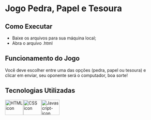 # Jogo Pedra, Papel e Tesoura

## Como Executar
- Baixe os arquivos para sua máquina local;
- Abra o arquivo .html

## Funcionamento do Jogo
Você deve escolher entre uma das opções (pedra, papel ou tesoura) e clicar em enviar, seu oponente será o computador, boa sorte!

## Tecnologias Utilizadas
<img align="center" alt="HTML icon" height="50" width="60" src="https://cdn.jsdelivr.net/gh/devicons/devicon@latest/icons/html5/html5-original-wordmark.svg"><img align="center" alt="CSS icon" height="50" width="60" src="https://cdn.jsdelivr.net/gh/devicons/devicon@latest/icons/css3/css3-original-wordmark.svg"><img align="center" alt="Javascript-icon" height="50" width="60" src="https://cdn.jsdelivr.net/gh/devicons/devicon@latest/icons/javascript/javascript-original.svg">
